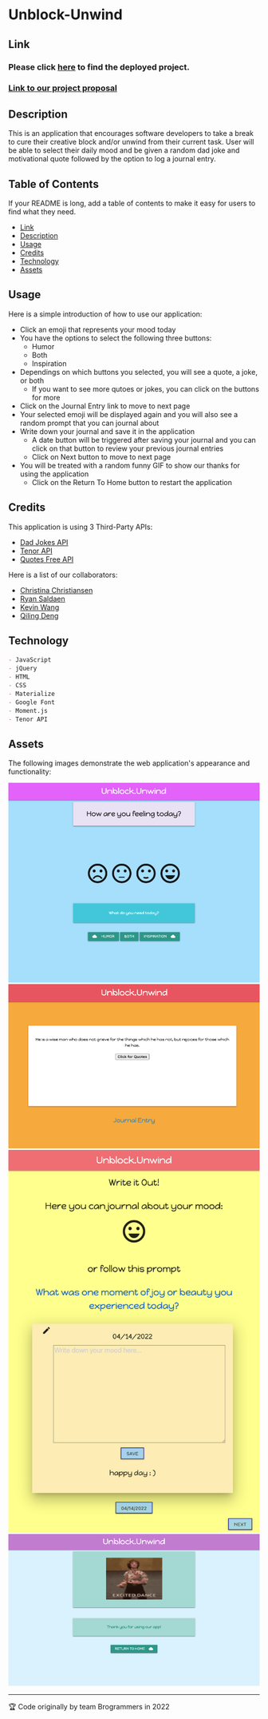 # Unblock-Unwind 

## Link 
### Please click [here](https://christinaa126.github.io/unblock-unwind/) to find the deployed project.

### [Link to our project proposal](https://docs.google.com/document/d/1MIuaupkRZBL2KVFu757sjkKRt6N_Hg1nRohkY-aIJ9c/edit?usp=sharing) 

## Description

This is an application that encourages software developers to take a break to cure their creative block and/or unwind from their current task. User will be able to select their daily mood and be given a random dad joke and motivational quote followed by the option to log a journal entry.


## Table of Contents

If your README is long, add a table of contents to make it easy for users to find what they need.

- [Link](#link)
- [Description](#description)
- [Usage](#usage)
- [Credits](#credits)
- [Technology](#technology)
- [Assets](#assets)


## Usage

Here is a simple introduction of how to use our application:
- Click an emoji that represents your mood today
- You have the options to select the following three buttons:
    - Humor
    - Both
    - Inspiration
- Dependings on which buttons you selected, you will see a quote, a joke, or both
    - If you want to see more qutoes or jokes, you can click on the buttons for more
- Click on the Journal Entry link to move to next page
- Your selected emoji will be displayed again and you will also see a random prompt that you can journal about
- Write down your journal and save it in the application
    - A date button will be triggered after saving your journal and you can click on that button to review your previous journal entries
    - Click on Next button to move to next page
- You will be treated with a random funny GIF to show our thanks for using the application
    - Click on the Return To Home button to restart the application


## Credits

This application is using 3 Third-Party APIs:
- [Dad Jokes API](https://rapidapi.com/KegenGuyll/api/dad-jokes/)
- [Tenor API](https://tenor.com/gifapi/documentation#endpoints-trendingterms)
- [Quotes Free API](https://forum.freecodecamp.org/t/free-api-inspirational-quotes-json-with-code-examples/311373)

Here is a list of our collaborators:
- [Christina Christiansen](https://github.com/christinaa126)
- [Ryan Saldaen](https://github.com/Rsaldaen)
- [Kevin Wang](https://github.com/ohdeer31)
- [Qiling Deng](https://github.com/qd9069)


## Technology

```md
- JavaScript
- jQuery
- HTML
- CSS
- Materialize
- Google Font
- Moment.js
- Tenor API
```

## Assets

The following images demonstrate the web application's appearance and functionality:

![image of page1](./assets/images/page1.png)
![image of page2](./assets/images/page2.png)
![image of page3](./assets/images/page3.html.png)
![image of page4](./assets/images/page4.png)

---

🏆  Code originally by team Brogrammers in 2022
